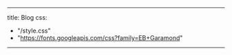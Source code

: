 
---
title: Blog
css:
  - "/style.css"
  - "https://fonts.googleapis.com/css?family=EB+Garamond"
---

